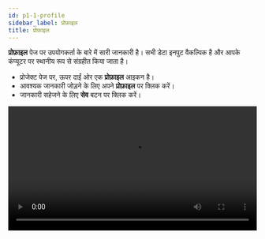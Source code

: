 ```yaml
---
id: p1-1-profile
sidebar_label: प्रोफ़ाइल
title: प्रोफ़ाइल
---
```


**प्रोफ़ाइल** पेज पर उपयोगकर्ता के बारे में सारी जानकारी है। सभी डेटा इनपुट वैकल्पिक है और आपके कंप्यूटर पर स्थानीय रूप से संग्रहीत किया जाता है।

- प्रोजेक्ट पेज पर, ऊपर दाईं ओर एक **प्रोफ़ाइल** आइकन है।
- आवश्यक जानकारी जोड़ने के लिए अपने **प्रोफ़ाइल** पर क्लिक करें।
- जानकारी सहेजने के लिए **सेव** बटन पर क्लिक करें।



<video controls src="/assets/profile.mov" width="100%" type="video/mov"/>
